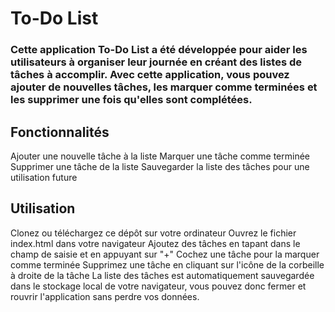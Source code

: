 <h1> To-Do List</h1>
<h3>Cette application To-Do List a été développée pour aider les utilisateurs à organiser leur journée en créant des listes de tâches à accomplir. Avec cette application, vous pouvez ajouter de nouvelles tâches, les marquer comme terminées et les supprimer une fois qu'elles sont complétées.</h3>

<h2>Fonctionnalités</h2>

Ajouter une nouvelle tâche à la liste
Marquer une tâche comme terminée
Supprimer une tâche de la liste
Sauvegarder la liste des tâches pour une utilisation future

<h2>Utilisation</h2>
Clonez ou téléchargez ce dépôt sur votre ordinateur
Ouvrez le fichier index.html dans votre navigateur
Ajoutez des tâches en tapant dans le champ de saisie et en appuyant sur "+"
Cochez une tâche pour la marquer comme terminée
Supprimez une tâche en cliquant sur l'icône de la corbeille à droite de la tâche
La liste des tâches est automatiquement sauvegardée dans le stockage local de votre navigateur, vous pouvez donc fermer et rouvrir l'application sans perdre vos données.
